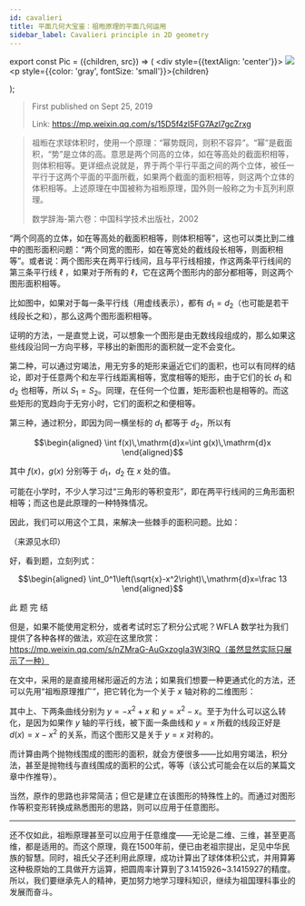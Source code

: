 ```yaml
---
id: cavalieri
title: 平面几何大宝鉴：祖暅原理的平面几何运用
sidebar_label: Cavalieri principle in 2D geometry
---
```


export const Pic = ({children, src}) => (
    <div style={{textAlign: 'center'}}>
        <img src={src} />
        <p style={{color: 'gray', fontSize: 'small'}}>{children}</p>
    </div>);

> First published on Sept 25, 2019
>
> Link: https://mp.weixin.qq.com/s/15D5f4zl5FG7Azl7gcZrxg

> 祖暅在求球体积时，使用一个原理：“幂势既同，则积不容异”。“幂”是截面积，“势”是立体的高。意思是两个同高的立体，如在等高处的截面积相等，则体积相等。更详细点说就是，界于两个平行平面之间的两个立体，被任一平行于这两个平面的平面所截，如果两个截面的面积相等，则这两个立体的体积相等。上述原理在中国被称为祖暅原理，国外则一般称之为卡瓦列利原理。
>
> 数学辞海-第六卷：中国科学技术出版社，2002

“两个同高的立体，如在等高处的截面积相等，则体积相等”，这也可以类比到二维中的图形面积问题：“两个同宽的图形，如在等宽处的截线段长相等，则面积相等”。或者说：两个图形夹在两平行线间，且与平行线相接，作这两条平行线间的第三条平行线 $\ell$ ，如果对于所有的 $\ell$，它在这两个图形内的部分都相等，则这两个图形面积相等。

<Pic src="/img/./docs/Science/cavalieri/JGibibkelET68EfhySWuOboVia7FJX8ehwIAicTz2be2JDN7HIibwibjrpYPP1bTCr1TrjDicauU0P6BLCgFIibZK42GCQ.png"></Pic>

比如图中，如果对于每一条平行线（用虚线表示），都有 $d_1=d_2$（也可能是若干线段长之和），那么这两个图形面积相等。

证明的方法，一是直觉上说，可以想象一个图形是由无数线段组成的，那么如果这些线段沿同一方向平移，平移出的新图形的面积就一定不会变化。

<Pic src="/img/./docs/Science/cavalieri/JGibibkelET68EfhySWuOboVia7FJX8ehwIq7rKuUtU2fmNPBsE5ZlW0U1LeeLIdNXFqDa2dr7VLFNOPleZyFAicsQ.png"></Pic>

第二种，可以通过穷竭法，用无穷多的矩形来逼近它们的面积，也可以有同样的结论，即对于任意两个和左平行线距离相等，宽度相等的矩形，由于它们的长 $d_1$ 和 $d_2$ 也相等，所以 $S_1=S_2$。同理，在任何一个位置，矩形面积也是相等的。而这些矩形的宽趋向于无穷小时，它们的面积之和便相等。

第三种，通过积分，即因为同一横坐标的 $d_1$ 都等于 $d_2$，所以有

$$\begin{aligned}
\int f(x)\,\mathrm{d}x=\int g(x)\,\mathrm{d}x
\end{aligned}$$

其中 $f(x)$，$g(x)$ 分别等于 $d_1$，$d_2$ 在 $x$ 处的值。

可能在小学时，不少人学习过“三角形的等积变形”，即在两平行线间的三角形面积相等；而这也是此原理的一种特殊情况。

因此，我们可以用这个工具，来解决一些棘手的面积问题。比如：

<Pic src="/img/./docs/Science/cavalieri/JGibibkelET68EfhySWuOboVia7FJX8ehwINMicRNErQECUAT61ibpmzQYRMKhvmbcKXlQuNENnOZ8OFPkl66dnSsfA.jpeg">（来源见水印）</Pic>

好，看到题，立刻列式：

$$\begin{aligned}
\int_0^1\left(\sqrt{x}-x^2\right)\,\mathrm{d}x=\frac 13
\end{aligned}$$

<p style={{fontSize: 'large', color: 'orange', textAlign: 'center'}}>此  题  完  结</p>

但是，如果不能使用定积分，或者考试时忘了积分公式呢？WFLA 数学社为我们提供了各种各样的做法，欢迎在这里欣赏：https://mp.weixin.qq.com/s/nZMraG-AuGxzogIa3W3lRQ（虽然显然实际只展示了一种）

在文中，采用的是直接用梯形逼近的方法；如果我们想要一种更通式化的方法，还可以先用“祖暅原理推广”，把它转化为一个关于 $x$ 轴对称的二维图形：

<Pic src="/img/./docs/Science/cavalieri/JGibibkelET68EfhySWuOboVia7FJX8ehwIL0eR3P3ktCbbfFKE6SfLYE3VCfrB4nibzUkSoibdRtkOmvO65nu1Mictw.png"></Pic>

其中上、下两条曲线分别为 $y=-x^2+x$ 和 $y=x^2-x$。至于为什么可以这么转化，是因为如果作 $y$ 轴的平行线，被下面一条曲线和 $y=x$ 所截的线段正好是 $d(x)=x-x^2$ 的关系，而这个图形又是关于 $y=x$ 对称的。

<Pic src="/img/./docs/Science/cavalieri/JGibibkelET68EfhySWuOboVia7FJX8ehwIvhZefO4cHbMYoN8ELI5Dg5rNjMTCAtlArXQuNMQgJg7RBRGYyrTpCA.png"></Pic>

而计算由两个抛物线围成的图形的面积，就会方便很多——比如用穷竭法，积分法，甚至是抛物线与直线围成的面积的公式，等等（该公式可能会在以后的某篇文章中作推导）。

当然，原作的思路也非常简洁；但它是建立在该图形的特殊性上的。而通过对图形作等积变形转换成熟悉图形的思路，则可以应用于任意图形。

---

还不仅如此，祖暅原理甚至可以应用于任意维度——无论是二维、三维，甚至更高维，都是适用的。而这个原理，竟在1500年前，便已由老祖宗提出，足见中华民族的智慧。同时，祖氏父子还利用此原理，成功计算出了球体体积公式，并用算筹这种极原始的工具做开方运算，把圆周率计算到了3.1415926~3.1415927的精度。所以，我们要继承先人的精神，更加努力地学习理科知识，继续为祖国理科事业的发展而奋斗。
